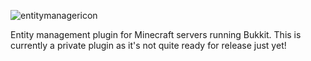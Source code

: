 ![entitymanagericon](https://user-images.githubusercontent.com/60233722/106801298-32faff80-6627-11eb-830a-255c6d50d56d.PNG)

Entity management plugin for Minecraft servers running Bukkit. This is currently a private plugin as it's not quite ready for release just yet!
